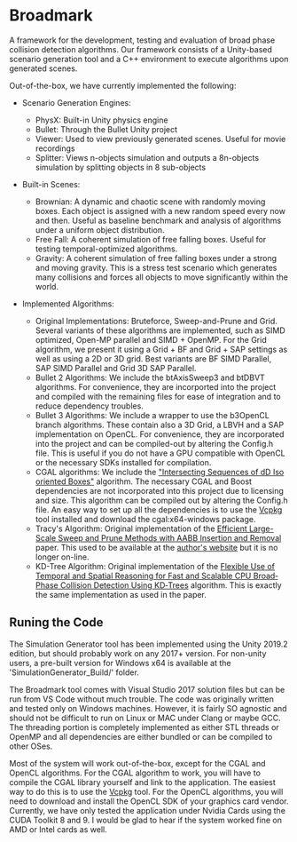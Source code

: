 # Broadmark

A framework for the development, testing and evaluation of broad phase collision detection algorithms. Our framework consists of a Unity-based scenario generation tool and a C++ environment to execute algorithms upon generated scenes.

Out-of-the-box, we have currently implemented the following:
- Scenario Generation Engines:
  - PhysX: Built-in Unity physics engine
  - Bullet: Through the Bullet Unity project
  - Viewer: Used to view previously generated scenes. Useful for movie recordings
  - Splitter: Views n-objects simulation and outputs a 8n-objects simulation by splitting objects in 8 sub-objects

- Built-in Scenes:
  - Brownian: A dynamic and chaotic scene with randomly moving boxes. Each object is assigned with a new random speed every now and then. Useful as baseline benchmark and analysis of algorithms under a uniform object distribution.
  - Free Fall: A coherent simulation of free falling boxes. Useful for testing temporal-optimized algorithms.
  - Gravity: A coherent simulation of free falling boxes under a strong and moving gravity. This is a stress test scenario which generates many collisions and forces all objects to move significantly within the world. 

- Implemented Algorithms:
  - Original Implementations: Bruteforce, Sweep-and-Prune and Grid. Several variants of these algorithms are implemented, such as SIMD optimized, Open-MP parallel and SIMD + OpenMP. For the Grid algorithm, we present it using a Grid + BF and Grid + SAP settings as well as using a 2D or 3D grid. Best variants are BF SIMD Parallel, SAP SIMD Parallel and Grid 3D SAP Parallel.
  - Bullet 2 Algorithms: We include the btAxisSweep3 and btDBVT algorithms. For convenience, they are incorported into the project and compiled with the remaining files for ease of integration and to reduce dependency troubles.
  - Bullet 3 Algorithms: We include a wrapper to use the b3OpenCL branch algorithms. These contain also a 3D Grid, a LBVH and a SAP implementation on OpenCL. For convenience, they are incorporated into the project and can be compiled-out by altering the Config.h file. This is useful if you do not have a GPU compatible with OpenCL or the necessary SDKs installed for compilation.
  - CGAL algorithms: We include the ["Intersecting Sequences of dD Iso oriented Boxes"](https://doc.cgal.org/latest/Box_intersection_d/index.html) algorithm. The necessary CGAL and Boost dependencies are not incorporated into this project due to licensing and size. This algorithm can be compiled out by altering the Config.h file. An easy way to set up all the dependencies is to use the [Vcpkg](https://github.com/Microsoft/vcpkg) tool installed and download the cgal:x64-windows package.
  - Tracy's Algorithm: Original implementation of the [Efficient Large-Scale Sweep and Prune Methods with AABB Insertion and Removal](https://dl.acm.org/citation.cfm?id=1549865) paper. This used to be available at the [author's website](http://www.danieljosephtracy.com/) but it is no longer on-line.
  - KD-Tree Algorithm: Original implementation of the [Flexible Use of Temporal and Spatial Reasoning for Fast and Scalable CPU Broad‐Phase Collision Detection Using KD‐Trees](https://onlinelibrary.wiley.com/doi/full/10.1111/cgf.13529) algorithm. This is exactly the same implementation as used in the paper.



## Runing the Code

The Simulation Generator tool has been implemented using the Unity 2019.2 edition, but should probably work on any 2017+ version. For non-unity users, a pre-built version for Windows x64 is available at the 'SimulationGenerator_Build/' folder.

The Broadmark tool comes with Visual Studio 2017 solution files but can be run from VS Code without much trouble. The code was originally written and tested only on Windows machines. However, it is fairly SO agnostic and should not be difficult to run on Linux or MAC under Clang or maybe GCC. The threading portion is completely implemented as either STL threads or OpenMP and all dependencies are either bundled or can be compiled to other OSes.

Most of the system will work out-of-the-box, except for the CGAL and OpenCL algorithms. For the CGAL algorithm to work, you will have to compile the CGAL library yourself and link to the application. The easiest way to do this is to use the [Vcpkg](https://github.com/Microsoft/vcpkg) tool. For the OpenCL algorithms, you will need to download and install the OpenCL SDK of your graphics card vendor. Currently, we have only tested the application under Nvidia Cards using the CUDA Toolkit 8 and 9. I would be glad to hear if the system worked fine on AMD or Intel cards as well.



